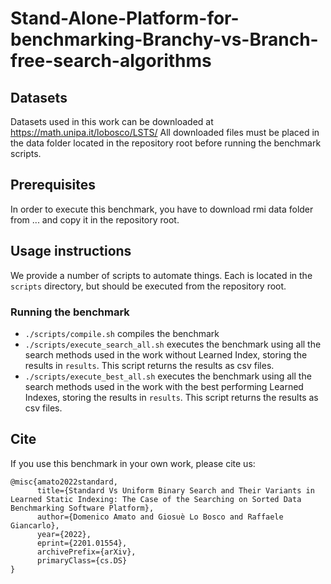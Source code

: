 # Stand-Alone-Platform-for-benchmarking-Branchy-vs-Branch-free-search-algorithms



## Datasets

Datasets used in this work can be downloaded at https://math.unipa.it/lobosco/LSTS/
All downloaded files must be placed in the data folder located in the repository root before running the benchmark scripts.

## Prerequisites

In order to execute this benchmark, you have to download rmi data folder from ... and copy it in the repository root.

## Usage instructions

We provide a number of scripts to automate things. Each is located in the `scripts` directory, but should be executed from the repository root.

### Running the benchmark

* `./scripts/compile.sh` compiles the benchmark
* `./scripts/execute_search_all.sh` executes the benchmark using all the search methods used in the work without Learned Index, storing the results in `results`. This script returns the results as csv files.
* `./scripts/execute_best_all.sh` executes the benchmark using all the search methods used in the work with the best performing Learned Indexes, storing the results in `results`. This script returns the results as csv files.

## Cite

If you use this benchmark in your own work, please cite us:

```
@misc{amato2022standard,
      title={Standard Vs Uniform Binary Search and Their Variants in Learned Static Indexing: The Case of the Searching on Sorted Data Benchmarking Software Platform}, 
      author={Domenico Amato and Giosuè Lo Bosco and Raffaele Giancarlo},
      year={2022},
      eprint={2201.01554},
      archivePrefix={arXiv},
      primaryClass={cs.DS}
}
